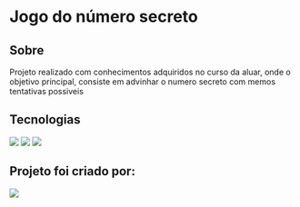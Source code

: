 <h1>Jogo do número secreto</h1>

<h2> Sobre</h2>
<p>Projeto realizado com conhecimentos adquiridos no curso da aluar, onde o objetivo principal, consiste em advinhar o numero secreto com memos tentativas possiveis</p>

## Tecnologias
<div>
  <img src="https://img.shields.io/badge/HTML-239120?style=for-the-badge&logo=html5&logoColor=white">
  <img src="https://img.shields.io/badge/CSS-239120?&style=for-the-badge&logo=css3&logoColor=white">
  <img src="https://img.shields.io/badge/JavaScript-F7DF1E?style=for-the-badge&logo=javascript&logoColor=black">
</div>

## Projeto foi criado por:
<div>
  <img src="https://avatars.githubusercontent.com/u/196356872?s=96&v=4">
  
</div>

